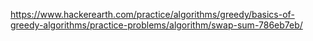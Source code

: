 https://www.hackerearth.com/practice/algorithms/greedy/basics-of-greedy-algorithms/practice-problems/algorithm/swap-sum-786eb7eb/
